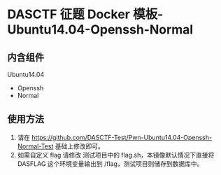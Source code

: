 # DASCTF 征题 Docker 模板-Ubuntu14.04-Openssh-Normal
## 内含组件
Ubuntu14.04
- Openssh
- Normal

## 使用方法
1. 请在 https://github.com/DASCTF-Test/Pwn-Ubuntu14.04-Openssh-Normal-Test  基础上修改即可。
2. 如需自定义 flag 请修改 测试项目中的 flag.sh，本镜像默认情况下直接将 DASFLAG 这个环境变量输出到 /flag，测试项目则储存到数据库中。
